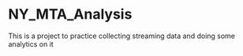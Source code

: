 # NY_MTA_Analysis
This is a project to practice collecting streaming data and doing some analytics on it
